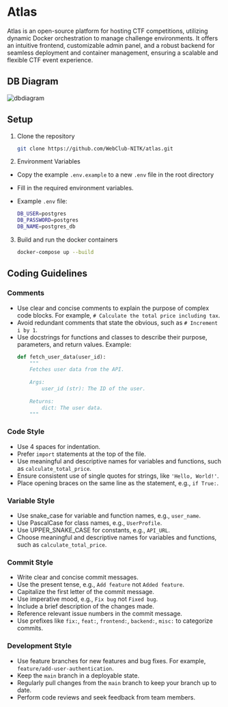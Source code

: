 
# Atlas

Atlas is an open-source platform for hosting CTF competitions, utilizing dynamic Docker orchestration to manage challenge environments. It offers an intuitive frontend, customizable admin panel, and a robust backend for seamless deployment and container management, ensuring a scalable and flexible CTF event experience.

## DB Diagram

![dbdiagram](https://github.com/user-attachments/assets/b3c64a20-2153-41dd-911f-242a70e5692b)

## Setup

1. Clone the repository

   ```bash
   git clone https://github.com/WebClub-NITK/atlas.git
   ```

3. Environment Variables
- Copy the example `.env.example` to a new `.env` file in the root directory
- Fill in the required environment variables.

- Example `.env` file:
   ```bash
   DB_USER=postgres
   DB_PASSWORD=postgres
   DB_NAME=postgres_db
   ```

3. Build and run the docker containers
   
   ```bash
   docker-compose up --build
   ```

## Coding Guidelines

### Comments
- Use clear and concise comments to explain the purpose of complex code blocks. For example, `# Calculate the total price including tax`.
- Avoid redundant comments that state the obvious, such as `# Increment i by 1`.
- Use docstrings for functions and classes to describe their purpose, parameters, and return values. Example:
  ```python
  def fetch_user_data(user_id):
      """
      Fetches user data from the API.
      
      Args:
          user_id (str): The ID of the user.
      
      Returns:
          dict: The user data.
      """
  ```

### Code Style
- Use 4 spaces for indentation.
- Prefer `import` statements at the top of the file.
- Use meaningful and descriptive names for variables and functions, such as `calculate_total_price`.
- Ensure consistent use of single quotes for strings, like `'Hello, World!'`.
- Place opening braces on the same line as the statement, e.g., `if True:`.

### Variable Style
- Use snake_case for variable and function names, e.g., `user_name`.
- Use PascalCase for class names, e.g., `UserProfile`.
- Use UPPER_SNAKE_CASE for constants, e.g., `API_URL`.
- Choose meaningful and descriptive names for variables and functions, such as `calculate_total_price`.

### Commit Style
- Write clear and concise commit messages.
- Use the present tense, e.g., `Add feature` not `Added feature`.
- Capitalize the first letter of the commit message.
- Use imperative mood, e.g., `Fix bug` not `Fixed bug`.
- Include a brief description of the changes made.
- Reference relevant issue numbers in the commit message.
- Use prefixes like `fix:`, `feat:`, `frontend:`, `backend:`, `misc:` to categorize commits.

### Development Style
- Use feature branches for new features and bug fixes. For example, `feature/add-user-authentication`.
- Keep the `main` branch in a deployable state.
- Regularly pull changes from the `main` branch to keep your branch up to date.
- Perform code reviews and seek feedback from team members.
